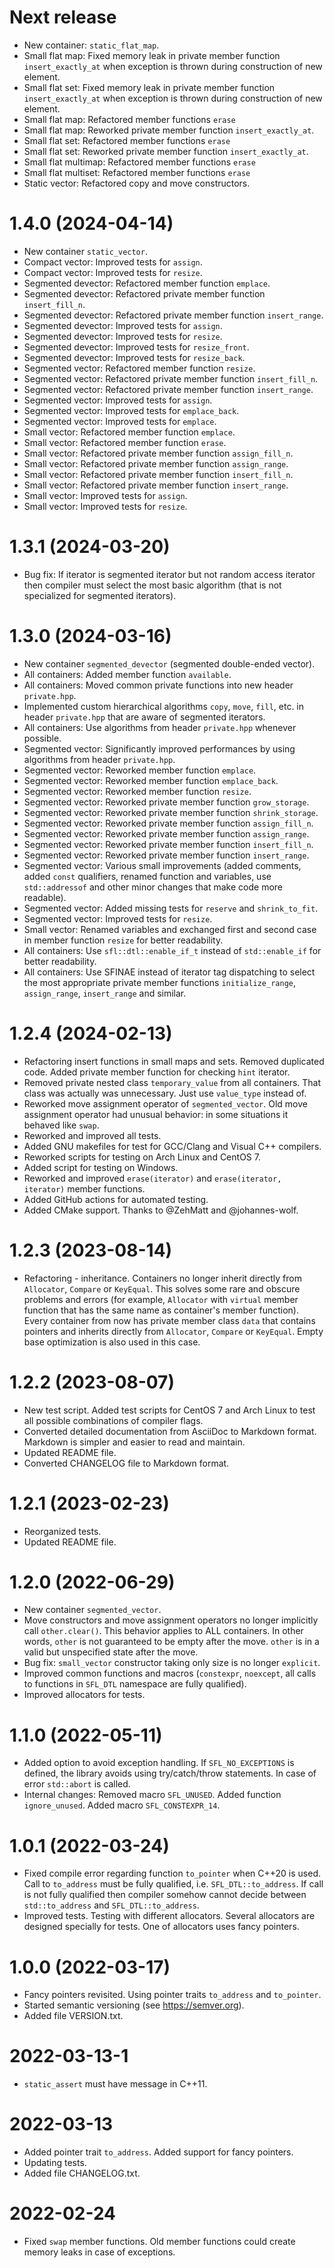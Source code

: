 # Next release

* New container: `static_flat_map`.
* Small flat map: Fixed memory leak in private member function `insert_exactly_at`
  when exception is thrown during construction of new element.
* Small flat set: Fixed memory leak in private member function `insert_exactly_at`
  when exception is thrown during construction of new element.
* Small flat map: Refactored member functions `erase`
* Small flat map: Reworked private member function `insert_exactly_at`.
* Small flat set: Refactored member functions `erase`
* Small flat set: Reworked private member function `insert_exactly_at`.
* Small flat multimap: Refactored member functions `erase`
* Small flat multiset: Refactored member functions `erase`
* Static vector: Refactored copy and move constructors.


# 1.4.0 (2024-04-14)

* New container `static_vector`.
* Compact vector: Improved tests for `assign`.
* Compact vector: Improved tests for `resize`.
* Segmented devector: Refactored member function `emplace`.
* Segmented devector: Refactored private member function `insert_fill_n`.
* Segmented devector: Refactored private member function `insert_range`.
* Segmented devector: Improved tests for `assign`.
* Segmented devector: Improved tests for `resize`.
* Segmented devector: Improved tests for `resize_front`.
* Segmented devector: Improved tests for `resize_back`.
* Segmented vector: Refactored member function `resize`.
* Segmented vector: Refactored private member function `insert_fill_n`.
* Segmented vector: Refactored private member function `insert_range`.
* Segmented vector: Improved tests for `assign`.
* Segmented vector: Improved tests for `emplace_back`.
* Segmented vector: Improved tests for `emplace`.
* Small vector: Refactored member function `emplace`.
* Small vector: Refactored member function `erase`.
* Small vector: Refactored private member function `assign_fill_n`.
* Small vector: Refactored private member function `assign_range`.
* Small vector: Refactored private member function `insert_fill_n`.
* Small vector: Refactored private member function `insert_range`.
* Small vector: Improved tests for `assign`.
* Small vector: Improved tests for `resize`.



# 1.3.1 (2024-03-20)

* Bug fix: If iterator is segmented iterator but not random access iterator then
  compiler must select the most basic algorithm (that is not specialized for
  segmented iterators).



# 1.3.0 (2024-03-16)

* New container `segmented_devector` (segmented double-ended vector).
* All containers: Added member function `available`.
* All containers: Moved common private functions into new header `private.hpp`.
* Implemented custom hierarchical algorithms `copy`, `move`, `fill`, etc. in
  header `private.hpp` that are aware of segmented iterators.
* All containers: Use algorithms from header `private.hpp` whenever possible.
* Segmented vector: Significantly improved performances by using algorithms
  from header `private.hpp`.
* Segmented vector: Reworked member function `emplace`.
* Segmented vector: Reworked member function `emplace_back`.
* Segmented vector: Reworked member function `resize`.
* Segmented vector: Reworked private member function `grow_storage`.
* Segmented vector: Reworked private member function `shrink_storage`.
* Segmented vector: Reworked private member function `assign_fill_n`.
* Segmented vector: Reworked private member function `assign_range`.
* Segmented vector: Reworked private member function `insert_fill_n`.
* Segmented vector: Reworked private member function `insert_range`.
* Segmented vector: Various small improvements (added comments, added `const`
  qualifiers, renamed function and variables, use `std::addressof` and other
  minor changes that make code more readable).
* Segmented vector: Added missing tests for `reserve` and `shrink_to_fit`.
* Segmented vector: Improved tests for `resize`.
* Small vector: Renamed variables and exchanged first and second case in
  member function `resize` for better readability.
* All containers: Use `sfl::dtl::enable_if_t` instead of `std::enable_if`
  for better readability.
* All containers: Use SFINAE instead of iterator tag dispatching to select the
  most appropriate private member functions `initialize_range`, `assign_range`,
  `insert_range` and similar.



# 1.2.4 (2024-02-13)

* Refactoring insert functions in small maps and sets. Removed duplicated code.
  Added private member function for checking `hint` iterator.
* Removed private nested class `temporary_value` from all containers.
  That class was actually was unnecessary. Just use `value_type` instead of.
* Reworked move assignment operator of `segmented_vector`. Old move assignment
  operator had unusual behavior: in some situations it behaved like `swap`.
* Reworked and improved all tests.
* Added GNU makefiles for test for GCC/Clang and Visual C++ compilers.
* Reworked scripts for testing on Arch Linux and CentOS 7.
* Added script for testing on Windows.
* Reworked and improved `erase(iterator)` and `erase(iterator, iterator)`
  member functions.
* Added GitHub actions for automated testing.
* Added CMake support. Thanks to @ZehMatt and @johannes-wolf.



# 1.2.3 (2023-08-14)

* Refactoring - inheritance. Containers no longer inherit directly from
  `Allocator`, `Compare` or `KeyEqual`. This solves some rare and obscure
  problems and errors (for example, `Allocator` with `virtual` member
  function that has the same name as container's member function).
  Every container from now has private member class `data` that contains
  pointers and inherits directly from `Allocator`, `Compare` or `KeyEqual`.
  Empty base optimization is also used in this case.



# 1.2.2 (2023-08-07)

* New test script. Added test scripts for CentOS 7 and Arch Linux to test all
  possible combinations of compiler flags.
* Converted detailed documentation from AsciiDoc to Markdown format. Markdown
  is simpler and easier to read and maintain.
* Updated README file.
* Converted CHANGELOG file to Markdown format.



# 1.2.1 (2023-02-23)

* Reorganized tests.
* Updated README file.



# 1.2.0 (2022-06-29)

* New container `segmented_vector`.
* Move constructors and move assignment operators no longer implicitly call
  `other.clear()`. This behavior applies to ALL containers.
  In other words, `other` is not guaranteed to be empty after the move.
  `other` is in a valid but unspecified state after the move.
* Bug fix: `small_vector` constructor taking only size is no longer `explicit`.
* Improved common functions and macros (`constexpr`, `noexcept`, all calls to
  functions in `SFL_DTL` namespace are fully qualified).
* Improved allocators for tests.



# 1.1.0 (2022-05-11)

* Added option to avoid exception handling. If `SFL_NO_EXCEPTIONS` is defined,
  the library avoids using try/catch/throw statements. In case of error
  `std::abort` is called.
* Internal changes: Removed macro `SFL_UNUSED`. Added function `ignore_unused`.
  Added macro `SFL_CONSTEXPR_14`.



# 1.0.1 (2022-03-24)

* Fixed compile error regarding function `to_pointer` when C++20 is used.
  Call to `to_address` must be fully qualified, i.e. `SFL_DTL::to_address`.
  If call is not fully qualified then compiler somehow cannot decide between
  `std::to_address` and `SFL_DTL::to_address`.
* Improved tests. Testing with different allocators. Several allocators are
  designed specially for tests. One of allocators uses fancy pointers.



# 1.0.0 (2022-03-17)

* Fancy pointers revisited. Using pointer traits `to_address` and `to_pointer`.
* Started semantic versioning (see https://semver.org).
* Added file VERSION.txt.



# 2022-03-13-1

* `static_assert` must have message in C++11.



# 2022-03-13

* Added pointer trait `to_address`. Added support for fancy pointers.
* Updating tests.
* Added file CHANGELOG.txt.



# 2022-02-24

* Fixed `swap` member functions. Old member functions could create memory leaks
  in case of exceptions.
